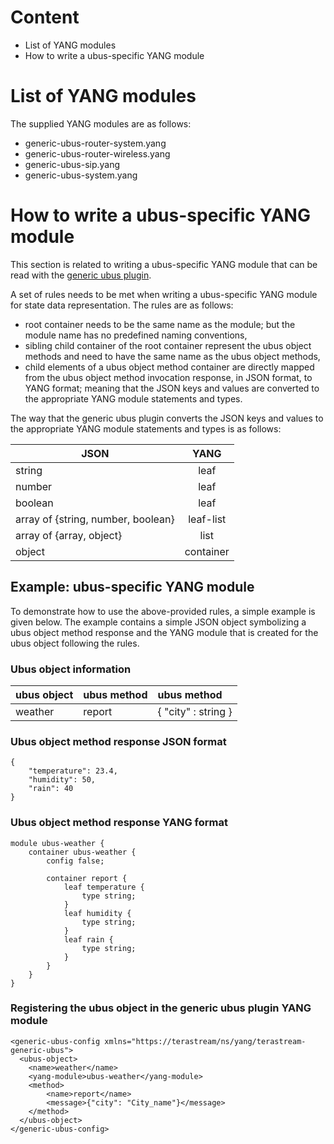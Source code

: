 # Content
* List of YANG modules
* How to write a ubus-specific YANG module

# List of YANG modules
The supplied YANG modules are as follows:
* generic-ubus-router-system.yang
* generic-ubus-router-wireless.yang
* generic-ubus-sip.yang
* generic-ubus-system.yang

# How to write a ubus-specific YANG module
This section is related to writing a ubus-specific YANG module that can be read
with the [generic ubus plugin](). <!-- TODO add link -->

A set of rules needs to be met when writing a ubus-specific YANG module for
state data representation. The rules are as follows:
* root container needs to be the same name as the module; but the module name
  has no predefined naming conventions,
* sibling child container of the root container represent the ubus object
  methods and need to have the same name as the ubus object methods,
* child elements of a ubus object method container are directly mapped from the
  ubus object method invocation response, in JSON format, to YANG format;
  meaning that the JSON keys and values are converted to the appropriate YANG module statements and types.

The way that the generic ubus plugin converts the JSON keys and values to the appropriate YANG module statements and types is as follows:

| JSON                                |       YANG        |
|-------------------------------------|:-----------------:|
| string                              |   leaf            |
| number                              |   leaf            |
| boolean                             |   leaf            |
| array of {string, number, boolean}  |   leaf-list       |
| array of {array, object}            |   list            |
| object                              |   container       |

## Example: ubus-specific YANG module

To demonstrate how to use the above-provided rules, a simple example is
given below. The example contains a simple JSON object symbolizing a ubus object
method response and the YANG module that is created for the ubus object
following the rules.

### Ubus object information

| ubus object | ubus method | ubus method          |
|-------------|:------------|:---------------------|
|   weather   |   report    | { "city" : string } |

### Ubus object method response JSON format

```
{
    "temperature": 23.4,
    "humidity": 50,
    "rain": 40
}
```

### Ubus object method response YANG format

```
module ubus-weather {
    container ubus-weather {
        config false;

        container report {
            leaf temperature {
                type string;
            }
            leaf humidity {
                type string;
            }
            leaf rain {
                type string;
            }
        }
    }
}
```

### Registering the ubus object in the generic ubus plugin YANG module

```
<generic-ubus-config xmlns="https://terastream/ns/yang/terastream-generic-ubus">
  <ubus-object>
    <name>weather</name>
    <yang-module>ubus-weather</yang-module>
    <method>
        <name>report</name>
        <message>{"city": "City_name"}</message>
    </method>
  </ubus-object>
</generic-ubus-config>
```
